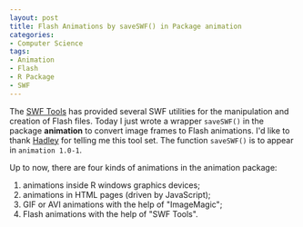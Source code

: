 ```yaml
---
layout: post
title: Flash Animations by saveSWF() in Package animation
categories:
- Computer Science
tags:
- Animation
- Flash
- R Package
- SWF
---
```


The [SWF Tools](http://www.swftools.org/) has provided several SWF utilities for the manipulation and creation of Flash files. Today I just wrote a wrapper `saveSWF()` in the package **animation** to convert image frames to Flash animations. I'd like to thank [Hadley](http://had.co.nz/) for telling me this tool set. The function `saveSWF()` is to appear in `animation 1.0-1`.

Up to now, there are four kinds of animations in the animation package: 

1. animations inside R windows graphics devices;
2. animations in HTML pages (driven by JavaScript);
3. GIF or AVI animations with the help of "ImageMagic";
4. Flash animations with the help of "SWF Tools".
